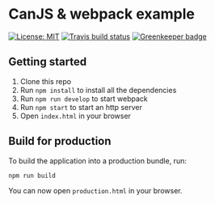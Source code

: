 # CanJS & webpack example

[![License: MIT](https://img.shields.io/badge/license-MIT-blue.svg)](./LICENSE.md)
[![Travis build status](https://travis-ci.org/canjs/webpack-example.svg?branch=master)](https://travis-ci.org/canjs/webpack-example)
[![Greenkeeper badge](https://badges.greenkeeper.io/canjs/webpack-example.svg)](https://greenkeeper.io/)

## Getting started

1. Clone this repo
2. Run `npm install` to install all the dependencies
3. Run `npm run develop` to start webpack
4. Run `npm start` to start an http server
5. Open `index.html` in your browser

## Build for production

To build the application into a production bundle, run:

```
npm run build
```

You can now open `production.html` in your browser.
